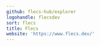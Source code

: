 ```yaml
---
github: flecs-hub/explorer
logohandle: flecsdev
sort: flecs
title: Flecs
website: 'https://www.flecs.dev/'
---
```

